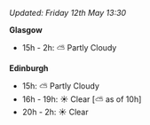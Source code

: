 *Updated: Friday 12th May 13:30*

**Glasgow**

* 15h - 2h: :partly_sunny: Partly Cloudy

**Edinburgh**

* 15h: :partly_sunny: Partly Cloudy
* 16h - 19h: :sunny: Clear [:partly_sunny: as of 10h]
* 20h - 2h: :sunny: Clear
